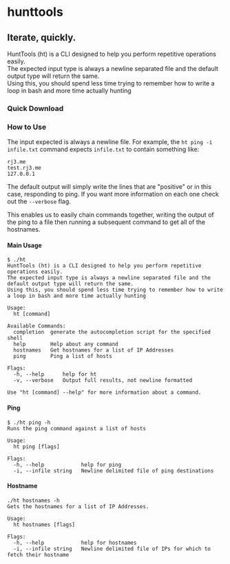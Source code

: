 # hunttools
## Iterate, quickly.

HuntTools (ht) is a CLI designed to help you perform repetitive operations easily.  
The expected input type is always a newline separated file and the default output type will return the same.   
Using this, you should spend less time trying to remember how to write a loop in bash and more time actually hunting

### Quick Download
<!-- This should point to the latest binary -->

### How to Use
The input expected is always a newline file. For example, the `ht ping -i infile.txt` command expects `infile.txt` to contain something like:
```
rj3.me
test.rj3.me
127.0.0.1
```
The default output will simply write the lines that are "positive" or in this case, responding to ping.  If you want more information on each one check out the `--verbose` flag.  

This enables us to easily chain commands together, writing the output of the ping to a file then running a subsequent command to get all of the hostnames.  

#### Main Usage
```
$ ./ht 
HuntTools (ht) is a CLI designed to help you perform repetitive operations easily.  
The expected input type is always a newline separated file and the default output type will return the same.   
Using this, you should spend less time trying to remember how to write a loop in bash and more time actually hunting

Usage:
  ht [command]

Available Commands:
  completion  generate the autocompletion script for the specified shell
  help        Help about any command
  hostnames   Get hostnames for a list of IP Addresses
  ping        Ping a list of hosts

Flags:
  -h, --help      help for ht
  -v, --verbose   Output full results, not newline formatted

Use "ht [command] --help" for more information about a command.
```

#### Ping
```
$ ./ht ping -h  
Runs the ping command against a list of hosts

Usage:
  ht ping [flags]

Flags:
  -h, --help            help for ping
  -i, --infile string   Newline delimited file of ping destinations
```
#### Hostname
```
./ht hostnames -h
Gets the hostnames for a list of IP Addresses.

Usage:
  ht hostnames [flags]

Flags:
  -h, --help            help for hostnames
  -i, --infile string   Newline delimited file of IPs for which to fetch their hostname
```



